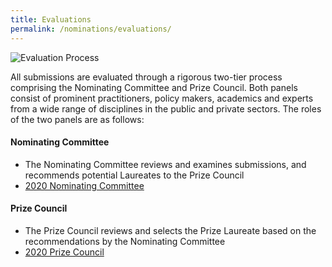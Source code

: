 ```yaml
---
title: Evaluations
permalink: /nominations/evaluations/
---
```


![Evaluation Process](/images/evaluation-process.jpg/)

All submissions are evaluated through a rigorous two-tier process comprising the Nominating Committee and Prize Council. Both panels consist of prominent practitioners, policy makers, academics and experts from a wide range of disciplines in the public and private sectors. The roles of the two panels are as follows: 

#### **Nominating Committee**

- The Nominating Committee reviews and examines submissions, and recommends potential Laureates to the Prize Council 
- [2020 Nominating Committee](/about/prize-jury/nominating-committee/)

#### **Prize Council**

- The Prize Council reviews and selects the Prize Laureate based on the recommendations by the Nominating Committee 
- [2020 Prize Council](/about/prize-jury/prize-council/)
